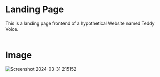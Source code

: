 # Landing Page
This is a landing page frontend of a hypothetical Website named Teddy Voice.
<br>
<br>
# Image <br>

![Screenshot 2024-03-31 215152](https://github.com/SHRISTI-125/Teddy_Voice/assets/136554443/67abfc8d-00a4-4a3e-aef9-c2d23641f26f)
